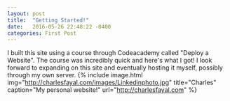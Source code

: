 ```yaml
---
layout: post
title:  "Getting Started!"
date:   2016-05-26 22:48:22 -0400
categories: First Post
---
```

I built this site using a course through Codeacademy called "Deploy a Website". The course was incredibly quick and here's what I got! 
I look forward to expanding on this site and eventually hosting it myself, possibly through my own server.
{% include image.html
            img="http://charlesfayal.com/images/Linkedinphoto.jpg"
            title="Charles"
            caption="My personal website!"
            url="http://charlesfayal.com" %}
